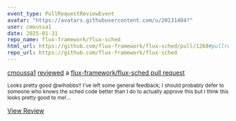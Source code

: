 ```yaml
---
event_type: PullRequestReviewEvent
avatar: "https://avatars.githubusercontent.com/u/20131404?"
user: cmoussa1
date: 2025-01-31
repo_name: flux-framework/flux-sched
html_url: https://github.com/flux-framework/flux-sched/pull/1268#pullrequestreview-2585556419
repo_url: https://github.com/flux-framework/flux-sched
---
```


<a href='https://github.com/cmoussa1' target='_blank'>cmoussa1</a> <a href='https://github.com/flux-framework/flux-sched/pull/1268#pullrequestreview-2585556419' target='_blank'>reviewed</a> a <a href='https://github.com/flux-framework/flux-sched/pull/1268' target='_blank'>flux-framework/flux-sched pull request</a>

<small>Looks pretty good @wihobbs!! I've left some general feedback; I should probably defer to someone who knows the sched code better than I do to actually approve this but I think this looks pretty good to me!...</small>

<a href='https://github.com/flux-framework/flux-sched/pull/1268#pullrequestreview-2585556419' target='_blank'>View Review</a>